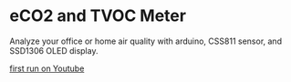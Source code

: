 # eCO2 and TVOC Meter

[](Testaufbau.jpg)

Analyze your office or home air quality with arduino, CSS811 sensor, and SSD1306 OLED display.

[first run on Youtube](https://www.youtube.com/watch?v=VvHfSYS0vSs)
